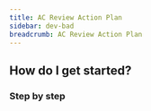 ```yaml
---
title: AC Review Action Plan
sidebar: dev-bad
breadcrumb: AC Review Action Plan
---
```


## <background>

## How do I get started?

### Step by step
